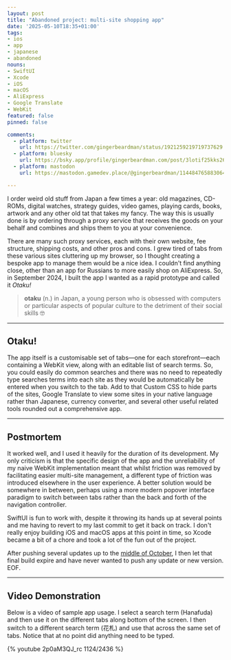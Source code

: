 ```yaml
---
layout: post
title: "Abandoned project: multi-site shopping app"
date: '2025-05-10T18:35+01:00'
tags:
- ios
- app
- japanese
- abandoned
nouns:
- SwiftUI
- Xcode
- iOS
- macOS
- AliExpress
- Google Translate
- WebKit
featured: false
pinned: false

comments:
  - platform: twitter
    url: https://twitter.com/gingerbeardman/status/1921259219719737629
  - platform: bluesky
    url: https://bsky.app/profile/gingerbeardman.com/post/3lotif25kks26
  - platform: mastodon
    url: https://mastodon.gamedev.place/@gingerbeardman/114484765883064517

---
```


I order weird old stuff from Japan a few times a year: old magazines, CD-ROMs, digital watches, strategy guides, video games, playing cards, books, artwork and any other old tat that takes my fancy. The way this is usually done is by ordering through a proxy service that receives the goods on your behalf and combines and ships them to you at your convenience.

There are many such proxy services, each with their own website, fee structure, shipping costs, and other pros and cons. I grew tired of tabs from these various sites cluttering up my browser, so I thought creating a bespoke app to manage them would be a nice idea. I couldn't find anything close, other than an app for Russians to more easily shop on AliExpress. So, in September 2024, I built the app I wanted as a rapid prototype and called it *Otaku!*

> **otaku** (n.) in Japan, a young person who is obsessed with computers or particular aspects of popular culture to the detriment of their social skills 🤓

----

## Otaku!

The app itself is a customisable set of tabs—one for each storefront—each containing a WebKit view, along with an editable list of search terms. So, you could easily do common searches and there was no need to repeatedly type searches terms into each site as they would be automatically be entered when you switch to the tab. Add to that Custom CSS to hide parts of the sites, Google Translate to view some sites in your native language rather than Japanese, currency converter, and several other useful related tools rounded out a comprehensive app.

----

## Postmortem

It worked well, and I used it heavily for the duration of its development. My only criticism is that the specific design of the app and the unreliability of my naive WebKit implementation meant that whilst friction was removed by facilitating easier multi-site management, a different type of friction was introduced elsewhere in the user experience. A better solution would be somewhere in between, perhaps using a more modern popover interface paradigm to switch between tabs rather than the back and forth of the navigation controller.

SwiftUI is fun to work with, despite it throwing its hands up at several points and me having to revert to my last commit to get it back on track. I don't really enjoy building iOS and macOS apps at this point in time, so Xcode became a bit of a chore and took a lot of the fun out of the project.

After pushing several updates up to the [middle of October](/2025/04/15/when-playdate-stopped-being-fun/), I then let that final build expire and have never wanted to push any update or new version. EOF.

----

## Video Demonstration

Below is a video of sample app usage. I select a search term (Hanafuda) and then use it on the different tabs along bottom of the screen. I then switch to a different search term (花札) and use that across the same set of tabs. Notice that at no point did anything need to be typed.

{% youtube 2p0aM3QJ_rc 1124/2436 %}